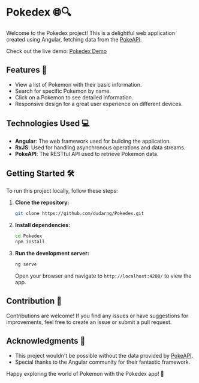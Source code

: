 # Pokedex 🌐🔍

Welcome to the Pokedex project! This is a delightful web application created using Angular, fetching data from the [PokeAPI](https://pokeapi.co).

Check out the live demo: [Pokedex Demo](https://dudarng.github.io/Pokedex/)

## Features 🚀

- View a list of Pokemon with their basic information.
- Search for specific Pokemon by name.
- Click on a Pokemon to see detailed information.
- Responsive design for a great user experience on different devices.

## Technologies Used 💻

- **Angular**: The web framework used for building the application.
- **RxJS**: Used for handling asynchronous operations and data streams.
- **PokeAPI**: The RESTful API used to retrieve Pokemon data.

## Getting Started 🛠️

To run this project locally, follow these steps:

1. **Clone the repository:**

   ```bash
   git clone https://github.com/dudarng/Pokedex.git
   ```

2. **Install dependencies:**

   ```bash
   cd Pokedex
   npm install
   ```

3. **Run the development server:**

   ```bash
   ng serve
   ```

   Open your browser and navigate to `http://localhost:4200/` to view the app.

## Contribution 🤝

Contributions are welcome! If you find any issues or have suggestions for improvements, feel free to create an issue or submit a pull request.

## Acknowledgments 🙌

- This project wouldn't be possible without the data provided by [PokeAPI](https://pokeapi.co).
- Special thanks to the Angular community for their fantastic framework.

Happy exploring the world of Pokemon with the Pokedex app! 🌟
